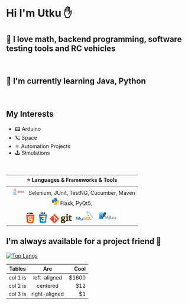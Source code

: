 # Hi I'm Utku ✋
## 💫 I love math, backend programming, software testing tools and RC vehicles

</BR>

## 🧠 I'm currently learning Java, Python

</br>

## My Interests
- 📟 Arduino
- 🪐 Space
- ⚛️ Automation Projects
- 🕹️ Simulations


</br>




|  ⭐  Languages & Frameworks & Tools                  |
|:---------------------------: |
|<img width="50px" src="img/java.png">     Selenium, JUnit, TestNG, Cucumber, Maven |
|<img width="20px" src="img/python.png">   Flask, PyQt5,                            |
|<img width="30px" src="img/html.png">  <img width="30px" src="img/css.png"> <img width="60px" src="img/git.png"> <img width="60px" src="img/mysql.png"> <img width="60px" src="img/sqlite.png"> |


 

## I'm always available for a project friend 👏
<!--<img src="https://github-readme-stats.vercel.app/api?username=Utku-A&&show_icons=true&title_color=ffffff&icon_color=bb2acf&text_color=daf7dc&bg_color=151515"> -->

[![Top Langs](https://github-readme-stats.vercel.app/api/top-langs/?username=Utku-A)](https://github.com/Utku-A)


| Tables   |      Are      |  Cool |
|----------|:-------------:|------:|
| col 1 is |  left-aligned | $1600 |
| col 2 is |    centered   |   $12 |
| col 3 is | right-aligned |    $1 |
